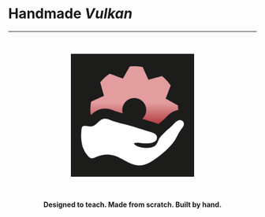 # Handmade _Vulkan_

---

<br>

<p align="center"><img src=https://github.com/karsten-vermeulen-dev/Handmade-Vulkan/blob/main/Logo/Logo.png width=250 height=250></p> <br>

<p align="center"><b>Designed to teach. Made from scratch. Built by hand.</p>
